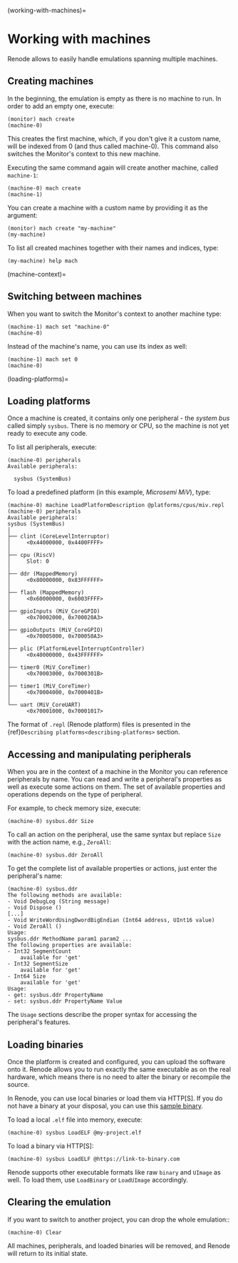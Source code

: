 (working-with-machines)=

# Working with machines

Renode allows to easily handle emulations spanning multiple machines.

## Creating machines

In the beginning, the emulation is empty as there is no machine to run.
In order to add an empty one, execute:

```
(monitor) mach create
(machine-0)
```

This creates the first machine, which, if you don't give it a custom name, will be indexed from 0 (and thus called machine-0).
This command also switches the Monitor's context to this new machine.

Executing the same command again will create another machine, called `machine-1`:

```
(machine-0) mach create
(machine-1)
```

You can create a machine with a custom name by providing it as the argument:

```
(monitor) mach create "my-machine"
(my-machine)
```

To list all created machines together with their names and indices, type:

```
(my-machine) help mach
```

(machine-context)=

## Switching between machines

When you want to switch the Monitor's context to another machine type:

```
(machine-1) mach set "machine-0"
(machine-0)
```

Instead of the machine's name, you can use its index as well:

```
(machine-1) mach set 0
(machine-0)
```

(loading-platforms)=

## Loading platforms

Once a machine is created, it contains only one peripheral - the *system bus* called simply `sysbus`.
There is no memory or CPU, so the machine is not yet ready to execute any code.

To list all peripherals, execute:

```
(machine-0) peripherals
Available peripherals:
    
  sysbus (SystemBus)
```

To load a predefined platform (in this example, *Microsemi MiV*), type:

```
(machine-0) machine LoadPlatformDescription @platforms/cpus/miv.repl
(machine-0) peripherals
Available peripherals:
sysbus (SystemBus)
│
├── clint (CoreLevelInterruptor)
│     <0x44000000, 0x4400FFFF>
│
├── cpu (RiscV)
│     Slot: 0
│
├── ddr (MappedMemory)
│     <0x80000000, 0x83FFFFFF>
│
├── flash (MappedMemory)
│     <0x60000000, 0x6003FFFF>
│
├── gpioInputs (MiV_CoreGPIO)
│     <0x70002000, 0x700020A3>
│
├── gpioOutputs (MiV_CoreGPIO)
│     <0x70005000, 0x700050A3>
│
├── plic (PlatformLevelInterruptController)
│     <0x40000000, 0x43FFFFFF>
│
├── timer0 (MiV_CoreTimer)
│     <0x70003000, 0x7000301B>
│
├── timer1 (MiV_CoreTimer)
│     <0x70004000, 0x7000401B>
│
└── uart (MiV_CoreUART)
      <0x70001000, 0x70001017>
```

The format of `.repl` (Renode platform) files is presented in the {ref}`Describing platforms<describing-platforms>` section.

## Accessing and manipulating peripherals

When you are in the context of a machine in the Monitor you can reference peripherals by name.
You can read and write a peripheral's properties as well as execute some actions on them.
The set of available properties and operations depends on the type of peripheral.

For example, to check memory size, execute:

```
(machine-0) sysbus.ddr Size
```

To call an action on the peripheral, use the same syntax but replace `Size` with the action name, e.g., `ZeroAll`:

```
(machine-0) sysbus.ddr ZeroAll
```

To get the complete list of available properties or actions, just enter the peripheral's name:

```
(machine-0) sysbus.ddr
The following methods are available:
- Void DebugLog (String message)
- Void Dispose ()
[...]
- Void WriteWordUsingDwordBigEndian (Int64 address, UInt16 value)
- Void ZeroAll ()
Usage:
sysbus.ddr MethodName param1 param2 ...
The following properties are available:
- Int32 SegmentCount
    available for 'get'
- Int32 SegmentSize
    available for 'get'
- Int64 Size
    available for 'get'
Usage:
- get: sysbus.ddr PropertyName
- set: sysbus.ddr PropertyName Value
```

The `Usage` sections describe the proper syntax for accessing the peripheral's features.

## Loading binaries

Once the platform is created and configured, you can upload the software onto it.
Renode allows you to run exactly the same executable as on the real hardware, which means there is no need to alter the binary or recompile the source.

In Renode, you can use local binaries or load them via HTTP[S].
If you do not have a binary at your disposal, you can use this [sample binary](https://dl.antmicro.com/projects/renode/shell-demo-miv.elf-s_803248-ea4ddb074325b2cc1aae56800d099c7cf56e592a).

To load a local `.elf` file into memory, execute:

```
(machine-0) sysbus LoadELF @my-project.elf
```

To load a binary via HTTP[S]:

```
(machine-0) sysbus LoadELF @https://link-to-binary.com
```

Renode supports other executable formats like raw `binary` and `UImage` as well.
To load them, use `LoadBinary` or `LoadUImage` accordingly.

## Clearing the emulation

If you want to switch to another project, you can drop the whole emulation::

```
(machine-0) Clear
```

All machines, peripherals, and loaded binaries will be removed, and Renode will return to its initial state.
